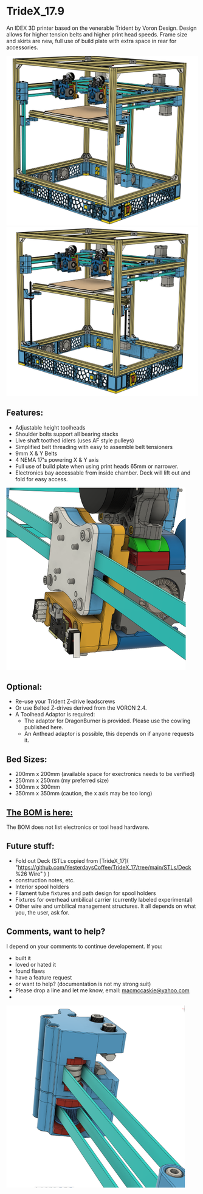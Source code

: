 # TrideX_17.9
An IDEX 3D printer based on the venerable Trident by Voron Design.  Design allows for higher tension belts and higher print head speeds. Frame size and skirts are new, full use of build plate with extra space in rear for accessories.

![image](Images/Belted_Z(Small).png "Belted Z")
![image](Images/leadscrew_Z%20(Small).png "Leadscrew Z")
## Features:
- Adjustable height toolheads
- Shoulder bolts support all bearing stacks
- Live shaft toothed idlers (uses AF style pulleys)
- Simplified belt threading with easy to assemble belt tensioners
- 9mm X & Y Belts
- 4 NEMA 17's powering X & Y axis
- Full use of build plate when using print heads 65mm or narrower.
- Electronics bay accessable from inside chamber.  Deck will lift out and fold for easy access.

![image](Images/belt_clamp,_adaptor_and_dragon_burner(Small).png "belt_clamp,_adaptor_and_dragon_burner")

## Optional:
- Re-use your Trident Z-drive leadscrews
- Or use Belted Z-drives derived from the VORON 2.4.
- A Toolhead Adaptor is required:
  - The adaptor for DragonBurner is provided.  Please use the cowling published here.
  - An Anthead adaptor is possible, this depends on if anyone requests it.
  
## Bed Sizes:
- 200mm x 200mm (available space for exectronics needs to be verified)
- 250mm x 250mm (my preferred size)
- 300mm x 300mm
- 350mm x 350mm  (caution, the x axis may be too long)

## [The BOM is here:]( https://docs.google.com/spreadsheets/d/e/2PACX-1vTi7BXCdwXABu654JJwkuEAczqV8oCrgSzs1avbypUe_aI0Z33wDMpEZaGW98XtweH8u0fsfI44mL3v/pubhtml )
The BOM does not list electronics or tool head hardware.

## Future stuff:
- Fold out Deck (STLs copied from [TrideX_17]( "https://github.com/YesterdaysCoffee/TrideX_17/tree/main/STLs/Deck %26 Wire" ) )
- construction notes, etc.
- Interior spool holders
- Filament tube fixtures and path design for spool holders
- Fixtures for overhead umbilical carrier (currently labeled experimental)
- Other wire and umbilical management structures.
It all depends on what you, the user, ask for.

## Comments, want to help?
I depend on your comments to continue developement.  If you: 
- built it
- loved or hated it
- found flaws
- have a feature request
- or want to help? (documentation is not my strong suit)
- Please drop a line and let me know, email: macmccaskie@yahoo.com
- 
![image](Images/XY_ideler_and_belt_tensioners(Small).png "XY_ideler_and_belt_tensioners")

